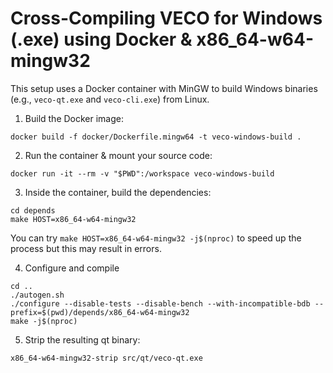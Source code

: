 # Cross-Compiling VECO for Windows (.exe) using Docker & x86_64-w64-mingw32

This setup uses a Docker container with MinGW to build Windows binaries (e.g., `veco-qt.exe` and `veco-cli.exe`) from Linux.

1. Build the Docker image:

`docker build -f docker/Dockerfile.mingw64 -t veco-windows-build .`

2. Run the container & mount your source code:

`docker run -it --rm -v "$PWD":/workspace veco-windows-build`

3. Inside the container, build the dependencies:
```
cd depends
make HOST=x86_64-w64-mingw32
```
You can try `make HOST=x86_64-w64-mingw32 -j$(nproc)` to speed up the process but this may result in errors.

4. Configure and compile
```
cd ..
./autogen.sh
./configure --disable-tests --disable-bench --with-incompatible-bdb --prefix=$(pwd)/depends/x86_64-w64-mingw32
make -j$(nproc)
```

5. Strip the resulting qt binary:

`x86_64-w64-mingw32-strip src/qt/veco-qt.exe`

